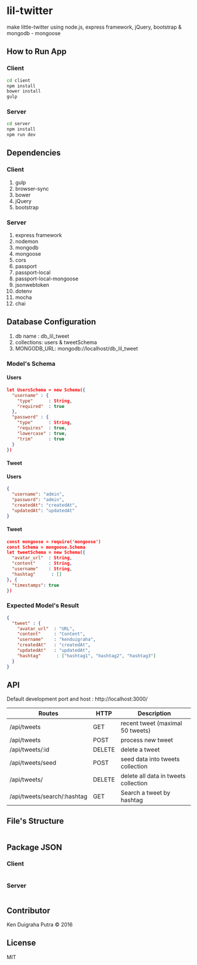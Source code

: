 # lil-twitter

make little-twitter using node.js, express framework, jQuery, bootstrap & mongodb - mongoose

## How to Run App

### Client

```sh
cd client
npm install
bower install
gulp
```

### Server

```sh
cd server
npm install
npm run dev
```

## Dependencies

### Client

1. gulp
2. browser-sync
3. bower
4. jQuery
5. bootstrap

### Server

1. express framework
2. nodemon
3. mongodb
4. mongoose
5. cors
6. passport
7. passport-local
8. passport-local-mongoose
9. jsonwebtoken
10. dotenv
11. mocha
12. chai

## Database Configuration

1. db name : db_lil_tweet
2. collections: users & tweetSchema
3. MONGODB_URL: mongodb://localhost/db_lil_tweet

### Model's Schema

#### Users
```json
let UsersSchema = new Schema({
  "username" : {
    "type"      : String,
    "required"  : true
  },
  "password" : {
    "type"      : String,
    "requires"  : true,
    "lowercase" : true,
    "trim"      : true
  }
})
```

#### Tweet

#### Users
```json
{
  "username": "admin",
  "password": "admin",
  "createdAt": "createdAt",
  "updatedAt": "updatedAt"
}
```

#### Tweet

```json
const mongoose = require('mongoose')
const Schema = mongoose.Schema
let tweetSchema = new Schema({
  "avatar_url"  : String,
  "content"     : String,
  "username"    : String,
  "hashtag"      : []
}, {
  "timestamps": true
})
```

### Expected Model's Result

```json
{
  "tweet" : {
    "avatar_url"  : "URL",
    "content"     : "Content",
    "username"    : "kenduigraha",
    "createdAt"   : "createdAt",
    "updatedAt"   : "updatedAt",
    "hashtag"      : ["hashtag1", "hashtag2", "hashtag3"]
  }
}
```

## API

Default development port and host : http://localhost:3000/

| Routes                        | HTTP   | Description                          |
|-------------------------------|--------|--------------------------------------|
| /api/tweets                   | GET    | recent tweet (maximal 50 tweets)     |
| /api/tweets                   | POST   | process new tweet                    |
| /api/tweets/:id               | DELETE | delete a tweet                       |
| /api/tweets/seed              | POST   | seed data into tweets collection     |
| /api/tweets/                  | DELETE | delete all data in tweets collection |
| /api/tweets/search/:hashtag   | GET    | Search a tweet by hashtag            |

## File's Structure

```json
```

## Package JSON

### Client

```json
```

### Server

```json
```

## Contributor

Ken Duigraha Putra &copy; 2016

## License

MIT
